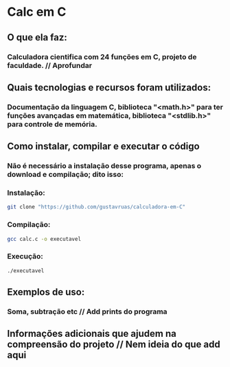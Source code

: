 # Calc em C

## O que ela faz:
### Calculadora cientifica com 24 funções em C, projeto de faculdade. // Aprofundar
## Quais tecnologias e recursos foram utilizados:
### Documentação da linguagem C, biblioteca "<math.h>" para ter funções avançadas em matemática, biblioteca "<stdlib.h>" para controle de memória.
## Como instalar, compilar e executar o código
### Não é necessário a instalação desse programa, apenas o download e compilação; dito isso:
### Instalação: 
```bash
git clone "https://github.com/gustavruas/calculadora-em-C"
```
### Compilação: 
```bash
gcc calc.c -o executavel
```
### Execução:
```bash
./executavel
```
## Exemplos de uso:
### Soma, subtração etc // Add prints do programa
## Informações adicionais que ajudem na compreensão do projeto // Nem ideia do que add aqui
